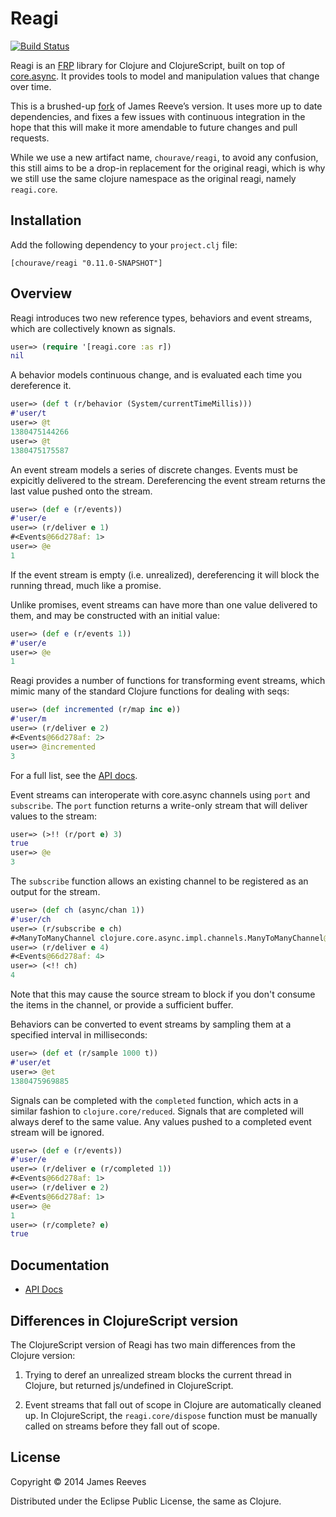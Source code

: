 # Reagi

[![Build Status](https://travis-ci.org/chourave/reagi.png?branch=master)](https://travis-ci.org/chourave/reagi)

Reagi is an [FRP][1] library for Clojure and ClojureScript, built on
top of [core.async][2]. It provides tools to model and manipulation
values that change over time.

This is a brushed-up [fork][3] of James Reeve’s version. It uses more
up to date dependencies, and fixes a few issues with continuous
integration in the hope that this will make it more amendable to
future changes and pull requests.

While we use a new artifact name, `chourave/reagi`, to avoid any
confusion, this still aims to be a drop-in replacement for the
original reagi, which is why we still use the same clojure namespace
as the original reagi, namely `reagi.core`.

[1]: http://en.wikipedia.org/wiki/Functional_reactive_programming
[2]: https://github.com/clojure/core.async
[3]: https://github.com/weavejester/reagi/issues/11#issuecomment-419004351

## Installation

Add the following dependency to your `project.clj` file:

    [chourave/reagi "0.11.0-SNAPSHOT"]

## Overview

Reagi introduces two new reference types, behaviors and event streams,
which are collectively known as signals.

```clojure
user=> (require '[reagi.core :as r])
nil
```

A behavior models continuous change, and is evaluated each time you
dereference it.

```clojure
user=> (def t (r/behavior (System/currentTimeMillis)))
#'user/t
user=> @t
1380475144266
user=> @t
1380475175587
```

An event stream models a series of discrete changes. Events must be
expicitly delivered to the stream. Dereferencing the event stream
returns the last value pushed onto the stream.

```clojure
user=> (def e (r/events))
#'user/e
user=> (r/deliver e 1)
#<Events@66d278af: 1>
user=> @e
1
```

If the event stream is empty (i.e. unrealized), dereferencing it will
block the running thread, much like a promise.

Unlike promises, event streams can have more than one value delivered
to them, and may be constructed with an initial value:

```clojure
user=> (def e (r/events 1))
#'user/e
user=> @e
1
```

Reagi provides a number of functions for transforming event streams,
which mimic many of the standard Clojure functions for dealing with
seqs:

```clojure
user=> (def incremented (r/map inc e))
#'user/m
user=> (r/deliver e 2)
#<Events@66d278af: 2>
user=> @incremented
3
```

For a full list, see the [API docs](http://chourave.github.io/reagi/reagi.core.html).

Event streams can interoperate with core.async channels using `port`
and `subscribe`. The `port` function returns a write-only stream that
will deliver values to the stream:

```clojure
user=> (>!! (r/port e) 3)
true
user=> @e
3
```

The `subscribe` function allows an existing channel to be registered
as an output for the stream.

```clojure
user=> (def ch (async/chan 1))
#'user/ch
user=> (r/subscribe e ch)
#<ManyToManyChannel clojure.core.async.impl.channels.ManyToManyChannel@3b4df45f>
user=> (r/deliver e 4)
#<Events@66d278af: 4>
user=> (<!! ch)
4
```

Note that this may cause the source stream to block if you don't
consume the items in the channel, or provide a sufficient buffer.

Behaviors can be converted to event streams by sampling them at a
specified interval in milliseconds:

```clojure
user=> (def et (r/sample 1000 t))
#'user/et
user=> @et
1380475969885
```

Signals can be completed with the `completed` function, which acts in
a similar fashion to `clojure.core/reduced`. Signals that are
completed will always deref to the same value. Any values pushed to a
completed event stream will be ignored.

```clojure
user=> (def e (r/events))
#'user/e
user=> (r/deliver e (r/completed 1))
#<Events@66d278af: 1>
user=> (r/deliver e 2)
#<Events@66d278af: 1>
user=> @e
1
user=> (r/complete? e)
true
```


## Documentation

* [API Docs](http://chourave.github.io/reagi/reagi.core.html)


## Differences in ClojureScript version

The ClojureScript version of Reagi has two main differences from the
Clojure version:

1. Trying to deref an unrealized stream blocks the current thread in
   Clojure, but returned js/undefined in ClojureScript.

2. Event streams that fall out of scope in Clojure are automatically
   cleaned up. In ClojureScript, the `reagi.core/dispose` function
   must be manually called on streams before they fall out of scope.


## License

Copyright © 2014 James Reeves

Distributed under the Eclipse Public License, the same as Clojure.
